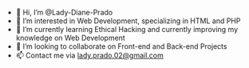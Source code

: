 - 👋 Hi, I’m @Lady-Diane-Prado
- 👀 I’m interested in Web Development, specializing in HTML and PHP
- 🌱 I’m currently learning Ethical Hacking and currently improving my knowledge on Web Development
- 💞️ I’m looking to collaborate on Front-end and Back-end Projects
- 📫 Contact me via lady.prado.02@gmail.com

<!---
Lady-Diane-Prado/Lady-Diane-Prado is a ✨ special ✨ repository because its `README.md` (this file) appears on your GitHub profile.
You can click the Preview link to take a look at your changes.
--->
